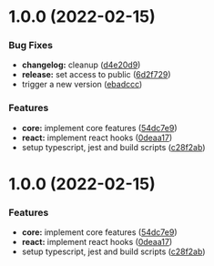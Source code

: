 # 1.0.0 (2022-02-15)


### Bug Fixes

* **changelog:** cleanup ([d4e20d9](https://github.com/ribeirolabs/local-storage/commit/d4e20d97894183eead4d62e1674b56d73ae72711))
* **release:** set access to public ([6d2f729](https://github.com/ribeirolabs/local-storage/commit/6d2f729b82ed763bfd97e31862113e0d3ea0e298))
* trigger a new version ([ebadccc](https://github.com/ribeirolabs/local-storage/commit/ebadcccce45ba5a7279deb54c2e5a31dcedf31a7))


### Features

* **core:** implement core features ([54dc7e9](https://github.com/ribeirolabs/local-storage/commit/54dc7e9c2468a88f442e0c71d54da9bd92cdde36))
* **react:** implement react hooks ([0deaa17](https://github.com/ribeirolabs/local-storage/commit/0deaa17ce230bf8c47aa60133df4da011c31841e))
* setup typescript, jest and build scripts ([c28f2ab](https://github.com/ribeirolabs/local-storage/commit/c28f2ab2f254933d75a4bd74ed6c01fb0c89e3cf))

# 1.0.0 (2022-02-15)


### Features

* **core:** implement core features ([54dc7e9](https://github.com/ribeirolabs/local-storage/commit/54dc7e9c2468a88f442e0c71d54da9bd92cdde36))
* **react:** implement react hooks ([0deaa17](https://github.com/ribeirolabs/local-storage/commit/0deaa17ce230bf8c47aa60133df4da011c31841e))
* setup typescript, jest and build scripts ([c28f2ab](https://github.com/ribeirolabs/local-storage/commit/c28f2ab2f254933d75a4bd74ed6c01fb0c89e3cf))
